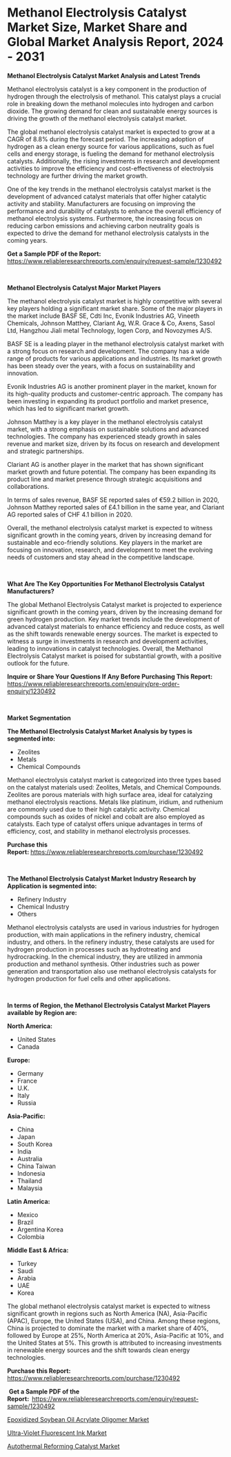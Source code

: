 <p><h1>Methanol Electrolysis Catalyst Market Size, Market Share and Global Market Analysis Report, 2024 - 2031</h1></p><p><strong>Methanol Electrolysis Catalyst Market Analysis and Latest Trends</strong></p>
<p><p>Methanol electrolysis catalyst is a key component in the production of hydrogen through the electrolysis of methanol. This catalyst plays a crucial role in breaking down the methanol molecules into hydrogen and carbon dioxide. The growing demand for clean and sustainable energy sources is driving the growth of the methanol electrolysis catalyst market.</p><p>The global methanol electrolysis catalyst market is expected to grow at a CAGR of 8.8% during the forecast period. The increasing adoption of hydrogen as a clean energy source for various applications, such as fuel cells and energy storage, is fueling the demand for methanol electrolysis catalysts. Additionally, the rising investments in research and development activities to improve the efficiency and cost-effectiveness of electrolysis technology are further driving the market growth.</p><p>One of the key trends in the methanol electrolysis catalyst market is the development of advanced catalyst materials that offer higher catalytic activity and stability. Manufacturers are focusing on improving the performance and durability of catalysts to enhance the overall efficiency of methanol electrolysis systems. Furthermore, the increasing focus on reducing carbon emissions and achieving carbon neutrality goals is expected to drive the demand for methanol electrolysis catalysts in the coming years.</p></p>
<p><strong>Get a Sample PDF of the Report:&nbsp;</strong> <a href="https://www.reliableresearchreports.com/enquiry/request-sample/1230492">https://www.reliableresearchreports.com/enquiry/request-sample/1230492</a></p>
<p>&nbsp;</p>
<p><strong>Methanol Electrolysis Catalyst Major Market Players</strong></p>
<p><p>The methanol electrolysis catalyst market is highly competitive with several key players holding a significant market share. Some of the major players in the market include BASF SE, Cdti Inc, Evonik Industries AG, Vineeth Chemicals, Johnson Matthey, Clariant Ag, W.R. Grace & Co, Axens, Sasol Ltd, Hangzhou Jiali metal Technology, Iogen Corp, and Novozymes A/S.</p><p>BASF SE is a leading player in the methanol electrolysis catalyst market with a strong focus on research and development. The company has a wide range of products for various applications and industries. Its market growth has been steady over the years, with a focus on sustainability and innovation.</p><p>Evonik Industries AG is another prominent player in the market, known for its high-quality products and customer-centric approach. The company has been investing in expanding its product portfolio and market presence, which has led to significant market growth.</p><p>Johnson Matthey is a key player in the methanol electrolysis catalyst market, with a strong emphasis on sustainable solutions and advanced technologies. The company has experienced steady growth in sales revenue and market size, driven by its focus on research and development and strategic partnerships.</p><p>Clariant AG is another player in the market that has shown significant market growth and future potential. The company has been expanding its product line and market presence through strategic acquisitions and collaborations.</p><p>In terms of sales revenue, BASF SE reported sales of €59.2 billion in 2020, Johnson Matthey reported sales of £4.1 billion in the same year, and Clariant AG reported sales of CHF 4.1 billion in 2020.</p><p>Overall, the methanol electrolysis catalyst market is expected to witness significant growth in the coming years, driven by increasing demand for sustainable and eco-friendly solutions. Key players in the market are focusing on innovation, research, and development to meet the evolving needs of customers and stay ahead in the competitive landscape.</p></p>
<p>&nbsp;</p>
<p><strong>What Are The Key Opportunities For Methanol Electrolysis Catalyst Manufacturers?</strong></p>
<p><p>The global Methanol Electrolysis Catalyst market is projected to experience significant growth in the coming years, driven by the increasing demand for green hydrogen production. Key market trends include the development of advanced catalyst materials to enhance efficiency and reduce costs, as well as the shift towards renewable energy sources. The market is expected to witness a surge in investments in research and development activities, leading to innovations in catalyst technologies. Overall, the Methanol Electrolysis Catalyst market is poised for substantial growth, with a positive outlook for the future.</p></p>
<p><strong>Inquire or Share Your Questions If Any Before Purchasing This Report:</strong> <a href="https://www.reliableresearchreports.com/enquiry/pre-order-enquiry/1230492">https://www.reliableresearchreports.com/enquiry/pre-order-enquiry/1230492</a></p>
<p>&nbsp;</p>
<p><strong>Market Segmentation</strong></p>
<p><strong>The Methanol Electrolysis Catalyst Market Analysis by types is segmented into:</strong></p>
<p><ul><li>Zeolites</li><li>Metals</li><li>Chemical Compounds</li></ul></p>
<p><p>Methanol electrolysis catalyst market is categorized into three types based on the catalyst materials used: Zeolites, Metals, and Chemical Compounds. Zeolites are porous materials with high surface area, ideal for catalyzing methanol electrolysis reactions. Metals like platinum, iridium, and ruthenium are commonly used due to their high catalytic activity. Chemical compounds such as oxides of nickel and cobalt are also employed as catalysts. Each type of catalyst offers unique advantages in terms of efficiency, cost, and stability in methanol electrolysis processes.</p></p>
<p><strong>Purchase this Report:&nbsp;</strong><a href="https://www.reliableresearchreports.com/purchase/1230492">https://www.reliableresearchreports.com/purchase/1230492</a></p>
<p>&nbsp;</p>
<p><strong>The Methanol Electrolysis Catalyst Market Industry Research by Application is segmented into:</strong></p>
<p><ul><li>Refinery Industry</li><li>Chemical Industry</li><li>Others</li></ul></p>
<p><p>Methanol electrolysis catalysts are used in various industries for hydrogen production, with main applications in the refinery industry, chemical industry, and others. In the refinery industry, these catalysts are used for hydrogen production in processes such as hydrotreating and hydrocracking. In the chemical industry, they are utilized in ammonia production and methanol synthesis. Other industries such as power generation and transportation also use methanol electrolysis catalysts for hydrogen production for fuel cells and other applications.</p></p>
<p>&nbsp;</p>
<p><strong>In terms of Region, the Methanol Electrolysis Catalyst Market Players available by Region are:</strong></p>
<p>
    <p> <strong> North America: </strong>
        <ul>
            <li>United States</li>
            <li>Canada</li>
        </ul>
        </p> 
    <p> <strong> Europe: </strong>
        <ul>
            <li>Germany</li>
            <li>France</li>
            <li>U.K.</li>
            <li>Italy</li>
            <li>Russia</li>
        </ul>
        </p> 
    <p> <strong> Asia-Pacific: </strong>
        <ul>
            <li>China</li>
            <li>Japan</li>
            <li>South Korea</li>
            <li>India</li>
            <li>Australia</li>
            <li>China Taiwan</li>
            <li>Indonesia</li>
            <li>Thailand</li>
            <li>Malaysia</li>
        </ul>
        </p> 
    <p> <strong> Latin America: </strong>
        <ul>
            <li>Mexico</li>
            <li>Brazil</li>
            <li>Argentina Korea</li>
            <li>Colombia</li>
        </ul>
        </p> 
    <p> <strong> Middle East & Africa: </strong>
        <ul>
            <li>Turkey</li>
            <li>Saudi</li>
            <li>Arabia</li>
            <li>UAE</li>
            <li>Korea</li>
        </ul>
    </p>
    </p>
<p><p>The global methanol electrolysis catalyst market is expected to witness significant growth in regions such as North America (NA), Asia-Pacific (APAC), Europe, the United States (USA), and China. Among these regions, China is projected to dominate the market with a market share of 40%, followed by Europe at 25%, North America at 20%, Asia-Pacific at 10%, and the United States at 5%. This growth is attributed to increasing investments in renewable energy sources and the shift towards clean energy technologies.</p></p>
<p><strong>Purchase this Report: </strong><a href="https://www.reliableresearchreports.com/purchase/1230492">https://www.reliableresearchreports.com/purchase/1230492</a></p>
<p>&nbsp;<strong>Get a Sample PDF of the Report:&nbsp;&nbsp;</strong><a href="https://www.reliableresearchreports.com/enquiry/request-sample/1230492">https://www.reliableresearchreports.com/enquiry/request-sample/1230492</a></p>
<p><strong></strong></p>
<p><p><a href="https://github.com/eeaveuhhh/Market-Research-Report-List-1/blob/main/epoxidized-soybean-oil-acrylate-oligomer-market.md">Epoxidized Soybean Oil Acrylate Oligomer Market</a></p><p><a href="https://github.com/brentleyjimmiealvaradoz4l1rea/Market-Research-Report-List-1/blob/main/ultra-violet-fluorescent-ink-market.md">Ultra-Violet Fluorescent Ink Market</a></p><p><a href="https://github.com/Angelnienowdseej3e45z3p8c/Market-Research-Report-List-1/blob/main/autothermal-reforming-catalyst-market.md">Autothermal Reforming Catalyst Market</a></p></p>